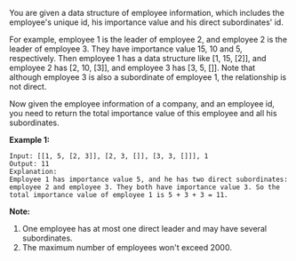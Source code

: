 You are given a data structure of employee information, which includes the employee's unique id, his importance value and his direct subordinates' id.

For example, employee 1 is the leader of employee 2, and employee 2 is the leader of employee 3. They have importance value 15, 10 and 5, respectively. Then employee 1 has a data structure like [1, 15, [2]], and employee 2 has [2, 10, [3]], and employee 3 has [3, 5, []]. Note that although employee 3 is also a subordinate of employee 1, the relationship is not direct.

Now given the employee information of a company, and an employee id, you need to return the total importance value of this employee and all his subordinates.

**Example 1:**
```
Input: [[1, 5, [2, 3]], [2, 3, []], [3, 3, []]], 1
Output: 11
Explanation:
Employee 1 has importance value 5, and he has two direct subordinates: employee 2 and employee 3. They both have importance value 3. So the total importance value of employee 1 is 5 + 3 + 3 = 11.
```
**Note:**  
1. One employee has at most one direct leader and may have several subordinates.
2. The maximum number of employees won't exceed 2000.

